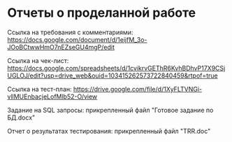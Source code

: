 # Отчеты о проделанной работе

Ссылка на требования с комментариями:
https://docs.google.com/document/d/1eijfM_3o-JOoBCtwwHmO7nEZseGU4mgP/edit

Ссылка на чек-лист:
https://docs.google.com/spreadsheets/d/1cvikrvGEThR6KvhBDhvP17X9CSjUGLOJ/edit?usp=drive_web&ouid=103415262573722840459&rtpof=true

Ссылка на тест-план:
https://drive.google.com/file/d/1XyFLTVNGi-vllMUEnbacjeLofMlb52-O/view

Задание на SQL запросы: прикрепленный файл "Готовое задание по БД.docx"

Отчет о результатах тестирования: прикрепленный файл "TRR.doc"

